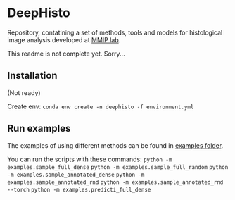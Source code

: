 # DeepHisto

Repository, contatining a set of methods, tools and models for histological image analysis developed at [MMIP lab](http://imaging.cs.msu.ru).

This readme is not complete yet. Sorry...

## Installation

(Not ready)

Create env:
```conda env create -n deephisto -f environment.yml```

## Run examples

The examples of using different methods can be found in [examples folder](/examples/).

You can run the scripts with these commands:
```python -m examples.sample_full_dense```
```python -m examples.sample_full_random```
```python -m examples.sample_annotated_dense```
```python -m examples.sample_annotated_rnd```
```python -m examples.sample_annotated_rnd --torch```
```python -m examples.predicti_full_dense```
